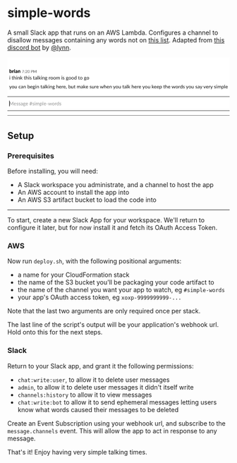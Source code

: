 # simple-words

A small Slack app that runs on an AWS Lambda.
Configures a channel to disallow messages containing any words not on [this list](words.txt).
Adapted from [this discord bot](https://gist.github.com/lynn/aeea4fdd057cfa5396a7f2923280a810/) by [@lynn](https://github.com/lynn).

![an example of the app deleting a message for using the words "concept", "ridiculous", and "nonsensical"](media/example.gif)

## Setup
### Prerequisites

Before installing, you will need:

- A Slack workspace you administrate, and a channel to host the app
- An AWS account to install the app into
- An AWS S3 artifact bucket to load the code into

---

To start, create a new Slack App for your workspace.
We'll return to configure it later, but for now install it and fetch its OAuth Access Token.

### AWS
Now run `deploy.sh`, with the following positional arguments:

- a name for your CloudFormation stack
- the name of the S3 bucket you'll be packaging your code artifact to
- the name of the channel you want your app to watch, eg `#simple-words`
- your app's OAuth access token, eg `xoxp-9999999999-...`

Note that the last two arguments are only required once per stack.

The last line of the script's output will be your application's webhook url.
Hold onto this for the next steps.

### Slack
Return to your Slack app, and grant it the following permissions:

- `chat:write:user`, to allow it to delete user messages
- `admin`, to allow it to delete user messages it didn't itself write
- `channels:history` to allow it to view messages
- `chat:write:bot` to allow it to send ephemeral messages letting users know what words caused their messages to be deleted

Create an Event Subscription using your webhook url, and subscribe to the `message.channels` event.
This will allow the app to act in response to any message.

That's it! Enjoy having very simple talking times.
